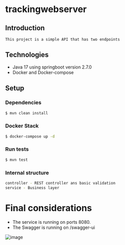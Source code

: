 # trackingwebserver

## Introduction
    This project is a simple API that has two endpoints

## Technologies

- Java 17 using springboot version 2.7.0
- Docker and Docker-compose

## Setup

### Dependencies

```bash
$ mvn clean install
```

### Docker Stack

```bash
$ docker-compose up -d
```

### Run tests

```bash
$ mvn test
```

### Internal structure

```bash
controller - REST controller ans basic validation
service - Business layer
```

# Final considerations
- The service is running on ports 8080.
- The Swagger is running on /swagger-ui

![image](https://user-images.githubusercontent.com/55457627/177418793-d5837fab-fce4-4a0c-bc33-08a0ec0a57b9.png)
